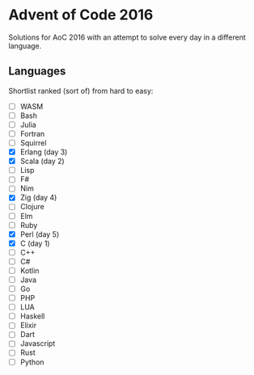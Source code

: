 # Advent of Code 2016

Solutions for AoC 2016 with an attempt to solve every day in a different language.

## Languages

Shortlist ranked (sort of) from hard to easy:

- [ ] WASM
- [ ] Bash
- [ ] Julia
- [ ] Fortran
- [ ] Squirrel
- [x] Erlang (day 3)
- [x] Scala (day 2)
- [ ] Lisp
- [ ] F#
- [ ] Nim
- [x] Zig (day 4)
- [ ] Clojure
- [ ] Elm
- [ ] Ruby
- [x] Perl (day 5)
- [x] C (day 1)
- [ ] C++
- [ ] C#
- [ ] Kotlin
- [ ] Java
- [ ] Go
- [ ] PHP
- [ ] LUA
- [ ] Haskell
- [ ] Elixir
- [ ] Dart
- [ ] Javascript
- [ ] Rust
- [ ] Python

